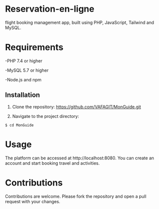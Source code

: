 # Reservation-en-ligne
  flight booking management app, built using PHP, JavaScript, Tailwind and MySQL.


# Requirements

  -PHP 7.4 or higher

  -MySQL 5.7 or higher

  -Node.js and npm

## Installation

  1. Clone the repository:
    https://github.com/VAFAGIT/MonGuide.git   
    
  2. Navigate to the project directory:
 ```
 $ cd MonGuide
 ```

# Usage
The platform can be accessed at http://localhost:8080. 
You can create an account and start booking travel and activities.

# Contributions
Contributions are welcome. Please fork the repository and open a pull request with your changes.
